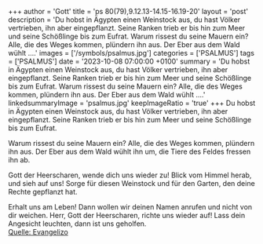 +++
author = 'Gott'
title = 'ps 80(79),9.12.13-14.15-16.19-20'
layout = 'post'
description = 'Du hobst in Ägypten einen Weinstock aus, du hast Völker vertrieben, ihn aber eingepflanzt. Seine Ranken trieb er bis hin zum Meer und seine Schößlinge bis zum Eufrat.  Warum rissest du seine Mauern ein? Alle, die des Weges kommen, plündern ihn aus. Der Eber aus dem Wald wühlt ....'
images = ['/symbols/psalmus.jpg']
categories = ['PSALMUS']
tags = ['PSALMUS']
date = '2023-10-08 07:00:00 +0100'
summary = 'Du hobst in Ägypten einen Weinstock aus, du hast Völker vertrieben, ihn aber eingepflanzt. Seine Ranken trieb er bis hin zum Meer und seine Schößlinge bis zum Eufrat.  Warum rissest du seine Mauern ein? Alle, die des Weges kommen, plündern ihn aus. Der Eber aus dem Wald wühlt ....'
linkedsummaryImage = 'psalmus.jpg'
keepImageRatio = 'true'
+++
Du hobst in Ägypten einen Weinstock aus,
du hast Völker vertrieben, ihn aber eingepflanzt.
Seine Ranken trieb er bis hin zum Meer
und seine Schößlinge bis zum Eufrat.

Warum rissest du seine Mauern ein?
Alle, die des Weges kommen, plündern ihn aus.
Der Eber aus dem Wald wühlt ihn um,
die Tiere des Feldes fressen ihn ab.<!--more-->

Gott der Heerscharen, wende dich uns wieder zu!
Blick vom Himmel herab, und sieh auf uns!
Sorge für diesen Weinstock
und für den Garten, den deine Rechte gepflanzt hat.

Erhalt uns am Leben!
Dann wollen wir deinen Namen anrufen und nicht von dir weichen.
Herr, Gott der Heerscharen, richte uns wieder auf!
Lass dein Angesicht leuchten, dann ist uns geholfen.<br> [Quelle: Evangelizo](https://evangeliumtagfuertag.org/DE/gospel)